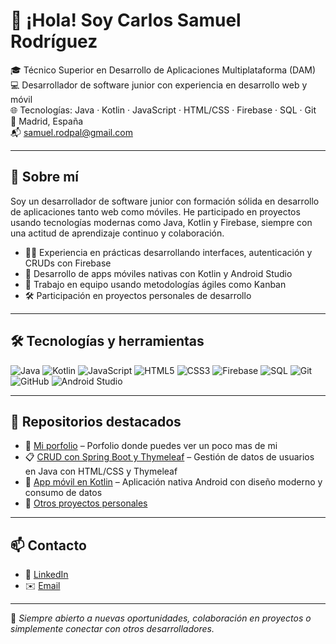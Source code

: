 # 👋 ¡Hola! Soy Carlos Samuel Rodríguez

🎓 Técnico Superior en Desarrollo de Aplicaciones Multiplataforma (DAM)  
💻 Desarrollador de software junior con experiencia en desarrollo web y móvil  
🌐 Tecnologías: Java · Kotlin · JavaScript · HTML/CSS · Firebase · SQL · Git  
📍 Madrid, España  
📬 [samuel.rodpal@gmail.com](mailto:samuel.rodpal@gmail.com)

---

## 🚀 Sobre mí

Soy un desarrollador de software junior con formación sólida en desarrollo de aplicaciones tanto web como móviles. He participado en proyectos usando tecnologías modernas como Java, Kotlin y Firebase, siempre con una actitud de aprendizaje continuo y colaboración.

- 👨‍💻 Experiencia en prácticas desarrollando interfaces, autenticación y CRUDs con Firebase
- 📱 Desarrollo de apps móviles nativas con Kotlin y Android Studio
- 🔄 Trabajo en equipo usando metodologías ágiles como Kanban
- 🛠️ Participación en proyectos personales de desarrollo

---

## 🛠️ Tecnologías y herramientas

![Java](https://img.shields.io/badge/Java-ED8B00?style=flat&logo=java&logoColor=white)
![Kotlin](https://img.shields.io/badge/Kotlin-0095D5?style=flat&logo=kotlin&logoColor=white)
![JavaScript](https://img.shields.io/badge/JavaScript-F7DF1E?style=flat&logo=javascript&logoColor=black)
![HTML5](https://img.shields.io/badge/HTML5-E34F26?style=flat&logo=html5&logoColor=white)
![CSS3](https://img.shields.io/badge/CSS3-1572B6?style=flat&logo=css3&logoColor=white)
![Firebase](https://img.shields.io/badge/Firebase-FFCA28?style=flat&logo=firebase&logoColor=black)
![SQL](https://img.shields.io/badge/SQL-4479A1?style=flat&logo=postgresql&logoColor=white)
![Git](https://img.shields.io/badge/Git-F05032?style=flat&logo=git&logoColor=white)
![GitHub](https://img.shields.io/badge/GitHub-181717?style=flat&logo=github&logoColor=white)
![Android Studio](https://img.shields.io/badge/Android%20Studio-3DDC84?style=flat&logo=android-studio&logoColor=white)

---

## 📂 Repositorios destacados

- 🔐 [Mi porfolio](https://csamuelrod.github.io/miPortfolio/) – Porfolio donde puedes ver un poco mas de mi
- 📋 [CRUD con Spring Boot y Thymeleaf](https://github.com/CSamuelRod/presentacion) – Gestión de datos de usuarios en Java con HTML/CSS y Thymeleaf
- 📱 [App móvil en Kotlin](https://github.com/CSamuelRod/...) – Aplicación nativa Android con diseño moderno y consumo de datos
- 🧪 [Otros proyectos personales](https://github.com/CSamuelRod?tab=repositories)

---

## 📫 Contacto

- 💼 [LinkedIn](https://www.linkedin.com/in/carlos-samuel-rodriguezpalomino/)
- ✉️ [Email](mailto:samuel.rodpal@gmail.com)

---

📌 *Siempre abierto a nuevas oportunidades, colaboración en proyectos o simplemente conectar con otros desarrolladores.*
